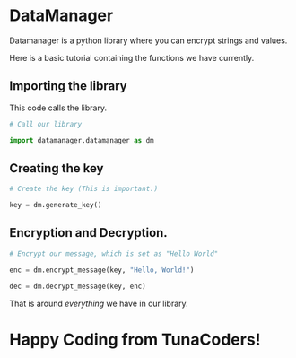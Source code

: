 # DataManager

Datamanager is a python library where you can encrypt strings and values.

Here is a basic tutorial containing the functions we have currently.

## Importing the library

This code calls the library.

```python
# Call our library

import datamanager.datamanager as dm
```

## Creating the key

```python
# Create the key (This is important.)

key = dm.generate_key()
```

## Encryption and Decryption.

```python
# Encrypt our message, which is set as "Hello World"

enc = dm.encrypt_message(key, "Hello, World!")

dec = dm.decrypt_message(key, enc)
```

That is around *everything* we have in our library.

# Happy Coding from TunaCoders!
